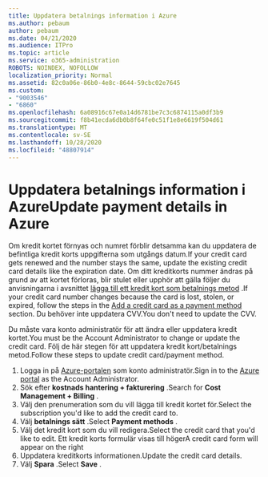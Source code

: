 ```yaml
---
title: Uppdatera betalnings information i Azure
ms.author: pebaum
author: pebaum
ms.date: 04/21/2020
ms.audience: ITPro
ms.topic: article
ms.service: o365-administration
ROBOTS: NOINDEX, NOFOLLOW
localization_priority: Normal
ms.assetid: 82c0a06e-86b0-4e8c-8644-59cbc02e7645
ms.custom:
- "9003546"
- "6860"
ms.openlocfilehash: 6a08916c67e0a14d6781be7c3c6874115a0df3b9
ms.sourcegitcommit: f8b41ecda6db0b8f64fe0c51f1e8e6619f504d61
ms.translationtype: MT
ms.contentlocale: sv-SE
ms.lasthandoff: 10/28/2020
ms.locfileid: "48807914"
---
```

# <a name="update-payment-details-in-azure"></a><span data-ttu-id="03cf4-102">Uppdatera betalnings information i Azure</span><span class="sxs-lookup"><span data-stu-id="03cf4-102">Update payment details in Azure</span></span>

<span data-ttu-id="03cf4-103">Om kredit kortet förnyas och numret förblir detsamma kan du uppdatera de befintliga kredit korts uppgifterna som utgångs datum.</span><span class="sxs-lookup"><span data-stu-id="03cf4-103">If your credit card gets renewed and the number stays the same, update the existing credit card details like the expiration date.</span></span> <span data-ttu-id="03cf4-104">Om ditt kreditkorts nummer ändras på grund av att kortet förloras, blir stulet eller upphör att gälla följer du anvisningarna i avsnittet [lägga till ett kredit kort som betalnings metod](https://docs.microsoft.com/azure/cost-management-billing/manage/change-credit-card?WT.mc_id=Portal-Microsoft_Azure_Support#addcard) .</span><span class="sxs-lookup"><span data-stu-id="03cf4-104">If your credit card number changes because the card is lost, stolen, or expired, follow the steps in the [Add a credit card as a payment method](https://docs.microsoft.com/azure/cost-management-billing/manage/change-credit-card?WT.mc_id=Portal-Microsoft_Azure_Support#addcard) section.</span></span> <span data-ttu-id="03cf4-105">Du behöver inte uppdatera CVV.</span><span class="sxs-lookup"><span data-stu-id="03cf4-105">You don't need to update the CVV.</span></span>

<span data-ttu-id="03cf4-106">Du måste vara konto administratör för att ändra eller uppdatera kredit kortet.</span><span class="sxs-lookup"><span data-stu-id="03cf4-106">You must be the Account Administrator to change or update the credit card.</span></span> <span data-ttu-id="03cf4-107">Följ de här stegen för att uppdatera kredit kort/betalnings metod.</span><span class="sxs-lookup"><span data-stu-id="03cf4-107">Follow these steps to update credit card/payment method.</span></span>

1. <span data-ttu-id="03cf4-108">Logga in på [Azure-portalen](https://portal.azure.com/) som konto administratör.</span><span class="sxs-lookup"><span data-stu-id="03cf4-108">Sign in to the [Azure portal](https://portal.azure.com/) as the Account Administrator.</span></span>
2. <span data-ttu-id="03cf4-109">Sök efter **kostnads hantering + fakturering** .</span><span class="sxs-lookup"><span data-stu-id="03cf4-109">Search for **Cost Management + Billing** .</span></span>
3. <span data-ttu-id="03cf4-110">Välj den prenumeration som du vill lägga till kredit kortet för.</span><span class="sxs-lookup"><span data-stu-id="03cf4-110">Select the subscription you'd like to add the credit card to.</span></span>
4. <span data-ttu-id="03cf4-111">Välj **betalnings sätt** .</span><span class="sxs-lookup"><span data-stu-id="03cf4-111">Select **Payment methods** .</span></span>
5. <span data-ttu-id="03cf4-112">Välj det kredit kort som du vill redigera.</span><span class="sxs-lookup"><span data-stu-id="03cf4-112">Select the credit card that you'd like to edit.</span></span> <span data-ttu-id="03cf4-113">Ett kredit korts formulär visas till höger</span><span class="sxs-lookup"><span data-stu-id="03cf4-113">A credit card form will appear on the right</span></span>
6. <span data-ttu-id="03cf4-114">Uppdatera kreditkorts informationen.</span><span class="sxs-lookup"><span data-stu-id="03cf4-114">Update the credit card details.</span></span>
7. <span data-ttu-id="03cf4-115">Välj **Spara** .</span><span class="sxs-lookup"><span data-stu-id="03cf4-115">Select **Save** .</span></span>
